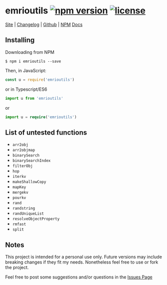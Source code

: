 # emrioutils [![npm version][version-img]][npm-package-url] [![license][license-img]][license-url]

[Site][site-url] |
[Changelog][changelog-url] |
[Github][github-url] |
[NPM][npm-package-url]
[Docs][docs-url]

## Installing

Downloading from NPM

```shell
$ npm i emrioutils --save
```

Then, in JavaScript:

```js
const u = require('emrioutils')
```

or in Typescript/ES6

```ts
import u from 'emrioutils'
```

or

```ts
import u = require('emrioutils')
```

## List of untested functions

- `arr2obj`
- `arr2objmap`
- `binarySearch`
- `binarySearchIndex`
- `filterObj`
- `hop`
- `iterkv`
- `makeShallowCopy`
- `mapKey`
- `mergekv`
- `pourkv`
- `rand`
- `randstring`
- `randUniqueList`
- `resolveObjectProperty`
- `rmfast`
- `split`

## Notes

This project is intended for a personal use only.
Future versions may include breaking changes if they fit my needs. Nonetheless feel free to use or fork the project.

Feel free to post some suggestions and/or questions in the [Issues Page][issues-url]

[docs-url]: https://emrio.github.io/emrioutils
[npm-package-url]: https://www.npmjs.com/package/emrioutils
[license-url]: https://raw.githubusercontent.com/Emrio/emrioutils/master/LICENSE
[site-url]: https://emrio.fr/
[github-url]: https://github.com/Emrio/emrioutils
[changelog-url]: https://github.com/Emrio/emrioutils/blob/master/CHANGELOG.md
[issues-url]: https://github.com/Emrio/emrioutils/issues/

[version-img]: https://img.shields.io/npm/v/emrioutils.svg
[license-img]: https://img.shields.io/npm/l/emrioutils.svg
